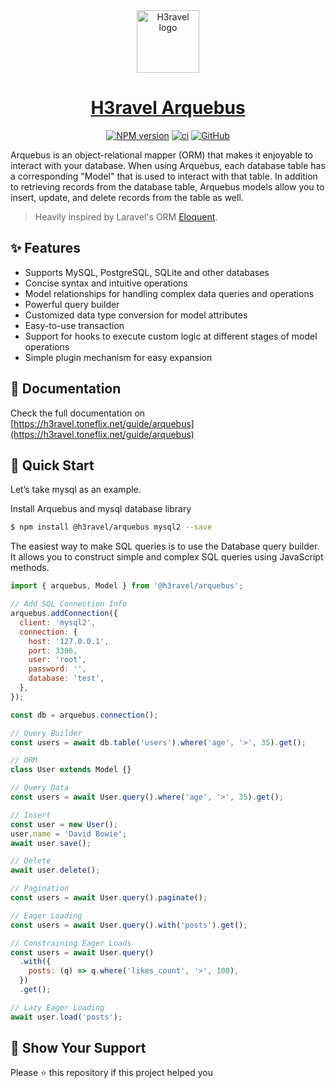 <div align="center">
  <img src="https://h3ravel.toneflix.net/logo-full.svg" width="100" alt="H3ravel logo" />
  <h1 align="center"><a href="https://h3ravel.toneflix.net/guide/arquebus">H3ravel Arquebus</a></h1>
  <a href="https://www.npmjs.com/package/@h3ravel/arquebus"><img alt="NPM version" src="https://img.shields.io/npm/v/@h3ravel/arquebus.svg"></a>
  <a href="https://github.com/h3ravel/arquebus/workflows/tests"><img alt="ci" src="https://github.com/h3ravel/arquebus/workflows/tests/badge.svg"></a>
  <a href="https://github.com/h3ravel/arquebus/blob/main/README.md"><img alt="GitHub" src="https://img.shields.io/github/license/h3ravel/arquebus"></a>
  <br />
</div>

Arquebus is an object-relational mapper (ORM) that makes it enjoyable to interact with your database. When using Arquebus, each database table has a corresponding "Model" that is used to interact with that table. In addition to retrieving records from the database table, Arquebus models allow you to insert, update, and delete records from the table as well.

> Heavily inspired by Laravel's ORM [Eloquent](https://laravel.com/docs/10.x/eloquent).

## ✨ Features

- Supports MySQL, PostgreSQL, SQLite and other databases
- Concise syntax and intuitive operations
- Model relationships for handling complex data queries and operations
- Powerful query builder
- Customized data type conversion for model attributes
- Easy-to-use transaction
- Support for hooks to execute custom logic at different stages of model operations
- Simple plugin mechanism for easy expansion

## 📖 Documentation

Check the full documentation on [https://h3ravel.toneflix.net/guide/arquebus](https://h3ravel.toneflix.net/guide/arquebus)

## 🚀 Quick Start

Let’s take mysql as an example.

Install Arquebus and mysql database library

```sh
$ npm install @h3ravel/arquebus mysql2 --save
```

The easiest way to make SQL queries is to use the Database query builder. It allows you to construct simple and complex SQL queries using JavaScript methods.

```js
import { arquebus, Model } from '@h3ravel/arquebus';

// Add SQL Connection Info
arquebus.addConnection({
  client: 'mysql2',
  connection: {
    host: '127.0.0.1',
    port: 3306,
    user: 'root',
    password: '',
    database: 'test',
  },
});

const db = arquebus.connection();

// Query Builder
const users = await db.table('users').where('age', '>', 35).get();

// ORM
class User extends Model {}

// Query Data
const users = await User.query().where('age', '>', 35).get();

// Insert
const user = new User();
user.name = 'David Bowie';
await user.save();

// Delete
await user.delete();

// Pagination
const users = await User.query().paginate();

// Eager Loading
const users = await User.query().with('posts').get();

// Constraining Eager Loads
const users = await User.query()
  .with({
    posts: (q) => q.where('likes_count', '>', 100),
  })
  .get();

// Lazy Eager Loading
await user.load('posts');
```

## 💖 Show Your Support

Please ⭐️ this repository if this project helped you
